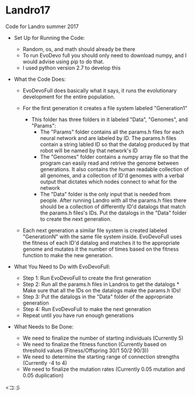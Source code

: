 # Landro17
Code for Landro summer 2017

* Set Up for Running the Code:
   * Random, os, and math should already be there
   * To run EvoDevo full you should only need to download numpy, and I would advise using pip to do that. 
   * I used python version 2.7 to develop this

* What the Code Does:
  * EvoDevoFull does basically what it says, it runs the evolutionary development for the entire population.
  
  * For the first generation it creates a file system labeled "Generation1"
      * This folder has three folders in it labeled "Data", "Genomes", and "Params":
           * The "Params" folder contains all the params.h files for each neural network and are labeled by ID. The params.h files contain a string labled ID so that the datalog produced by that robot will be named by that network's ID
           * The "Genomes" folder contains a numpy array file so that the program can easily read and retrive the genome between generations. It also contains the human readable collection of all genomes, and a collection of ID'd genomes with a verbal output that dictates which nodes connect to what for the network
           * The "Data" folder is the only input that is needed from people. After running Landro with all the params.h files there should be a collection of differently ID'd datalogs that match the params.h files's IDs. Put the datalogs in the "Data" folder to create the next generation.
             
   * Each next generation a similar file system is created labeled "GenerationN" with the same file system inside. EvoDevoFull uses the fitness of each ID'd datalog and matches it to the appropriate genome and mutates it the number of times based on the fitness function to make the new generation.
   
* What You Need to Do with EvoDevoFull:
  * Step 1: Run EvoDevoFull to create the first generation
  * Step 2: Run all the params.h files in Landros to get the datalogs
            * Make sure that all the IDs on the datalogs make the params.h IDs!
  * Step 3: Put the datalogs in the "Data" folder of the appropriate generation
  * Step 4: Run EvoDevoFull to make the next generation
   * Repeat until you have run enough generations
  
* What Needs to Be Done:
  * We need to finalize the number of starting individuals (Currently 5)
  * We need to finalize the fitness function (Currently based on threshold values (Fitness/Offspring 30/1 50/2 90/3))
  * We need to determine the starting range of connection strengths (Currently -4 to 4)
  * We need to finalize the mutation rates (Currently 0.05 mutation and 0.05 duplication)



<コ:彡 
